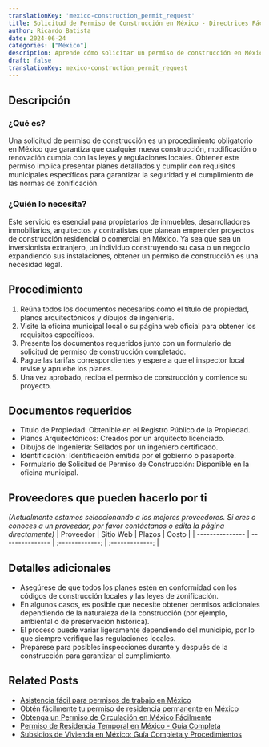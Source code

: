 ```yaml
---
translationKey: 'mexico-construction_permit_request'
title: Solicitud de Permiso de Construcción en México - Directrices Fáciles
author: Ricardo Batista
date: 2024-06-24
categories: ["México"]
description: Aprende cómo solicitar un permiso de construcción en México. Guía paso a paso y documentos requeridos para un proceso de aprobación sin problemas.
draft: false
translationKey: mexico-construction_permit_request
---
```


## Descripción
### ¿Qué es?
Una solicitud de permiso de construcción es un procedimiento obligatorio en México que garantiza que cualquier nueva construcción, modificación o renovación cumpla con las leyes y regulaciones locales. Obtener este permiso implica presentar planes detallados y cumplir con requisitos municipales específicos para garantizar la seguridad y el cumplimiento de las normas de zonificación.

### ¿Quién lo necesita?
Este servicio es esencial para propietarios de inmuebles, desarrolladores inmobiliarios, arquitectos y contratistas que planean emprender proyectos de construcción residencial o comercial en México. Ya sea que sea un inversionista extranjero, un individuo construyendo su casa o un negocio expandiendo sus instalaciones, obtener un permiso de construcción es una necesidad legal.

## Procedimiento

1. Reúna todos los documentos necesarios como el título de propiedad, planos arquitectónicos y dibujos de ingeniería.
2. Visite la oficina municipal local o su página web oficial para obtener los requisitos específicos.
3. Presente los documentos requeridos junto con un formulario de solicitud de permiso de construcción completado.
4. Pague las tarifas correspondientes y espere a que el inspector local revise y apruebe los planes.
5. Una vez aprobado, reciba el permiso de construcción y comience su proyecto.

## Documentos requeridos

- Título de Propiedad: Obtenible en el Registro Público de la Propiedad.
- Planos Arquitectónicos: Creados por un arquitecto licenciado.
- Dibujos de Ingeniería: Sellados por un ingeniero certificado.
- Identificación: Identificación emitida por el gobierno o pasaporte.
- Formulario de Solicitud de Permiso de Construcción: Disponible en la oficina municipal.

## Proveedores que pueden hacerlo por ti
_(Actualmente estamos seleccionando a los mejores proveedores. Si eres o conoces a un proveedor, por favor contáctanos o edita la página directamente)_ 
| Proveedor        |     Sitio Web     |     Plazos    |       Costo      |
| --------------- | --------------- |  :-------------: | :-------------: |

## Detalles adicionales

- Asegúrese de que todos los planes estén en conformidad con los códigos de construcción locales y las leyes de zonificación.
- En algunos casos, es posible que necesite obtener permisos adicionales dependiendo de la naturaleza de la construcción (por ejemplo, ambiental o de preservación histórica).
- El proceso puede variar ligeramente dependiendo del municipio, por lo que siempre verifique las regulaciones locales.
- Prepárese para posibles inspecciones durante y después de la construcción para garantizar el cumplimiento.
## Related Posts

- [Asistencia fácil para permisos de trabajo en México](https://tramitit.com/spanish/guides/mexico/permiso_de_trabajo/)
- [Obtén fácilmente tu permiso de residencia permanente en México](https://tramitit.com/spanish/guides/mexico/permiso_de_residencia_permanente/)
- [Obtenga un Permiso de Circulación en México Fácilmente](https://tramitit.com/spanish/guides/mexico/permiso_de_circulación/)
- [Permiso de Residencia Temporal en México - Guía Completa](https://tramitit.com/spanish/guides/mexico/permiso_de_residencia_temporal/)
- [Subsidios de Vivienda en México: Guía Completa y Procedimientos](https://tramitit.com/spanish/guides/mexico/solicitud_de_subsidio_para_vivienda/)